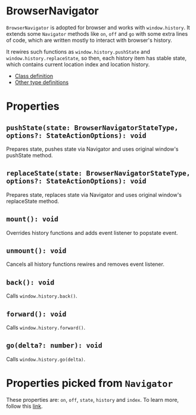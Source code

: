 # BrowserNavigator
`BrowserNavigator` is adopted for browser and works with `window.history`. It
extends some `Navigator` methods like `on`, `off` and `go` with some extra 
lines of code, which are written mostly to interact with browser's history.

It rewires such functions as `window.history.pushState` and 
`window.history.replaceState`, so then, each history item has stable state,
which contains current location index and location history.

- [Class definition](https://github.com/wolframdeus/mini-apps-navigation/blob/master/src/BrowserNavigator/BrowserNavigator.ts)
- [Other type definitions](https://github.com/wolframdeus/mini-apps-navigation/blob/master/src/BrowserNavigator/types.ts)

# Properties
## `pushState(state: BrowserNavigatorStateType, options?: StateActionOptions): void`
Prepares state, pushes state via Navigator and uses original window's pushState
method.

## `replaceState(state: BrowserNavigatorStateType, options?: StateActionOptions): void`
Prepares state, replaces state via Navigator and uses original window's
replaceState method.

## `mount(): void`
Overrides history functions and adds event listener to popstate event.

## `unmount(): void`
Cancels all history functions rewires and removes event listener.

## `back(): void`
Calls `window.history.back()`.

## `forward(): void`
Calls `window.history.forward()`.

## `go(delta?: number): void`
Calls `window.history.go(delta)`.

# Properties picked from `Navigator`
These properties are: `on`, `off`, `state`, `history` and `index`. To
learn more, follow this [link](https://github.com/wolframdeus/mini-apps-navigation/tree/master/src/Navigator/README.md#Properties).

